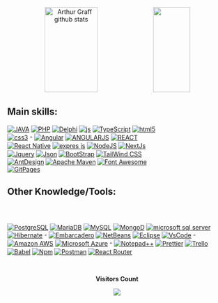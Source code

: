 <div align="center">  
 <img width="49%" height="195px" src="https://github-readme-stats-sigma-five.vercel.app/api?username=Benfic4rthur&show_icons=true&count_private=true&hide_border=true&title_color=00bfbf&icon_color=00bfbf&text_color=c9d1d9&bg_color=0d1117" alt="Arthur Graff github stats" /> 
  <img width="41%" height="195px" src="https://github-readme-stats-sigma-five.vercel.app/api/top-langs/?username=Benfic4rthur&layout=compact&hide_border=true&title_color=00bfbf&text_color=00bfbf&bg_color=0d1117" />
</div>

<!--[![Ashutosh's github activity graph](https://github-readme-activity-graph.cyclic.app/graph?username=Benfic4rthur&bg_color=000000&color=164fc0&line=f5f5f5&point=757070&area=true&hide_border=true)](https://github.com/ashutosh00710/github-readme-activity-graph)
<p align="center">
  <img src="https://github-profile-trophy.vercel.app/?username=Benfic4rthur&theme=dracula&row=2&no-bg=true&column=3&margin-w=15&margin-h=15" />
</p>


<div align="center"> 
<a href="https://www.instagram.com/if.benfica/" target="_blank"><img src="https://img.shields.io/badge/-Instagram-%23E4405F?style=for-the-badge&logo=instagram&logoColor=white"</a>
</div-->
  

## Main skills:
<div style="display: inline-block; width: 350px;">
  <a href="https://www.java.com/" target="_blank"><img align="center" alt="JAVA" src="https://img.shields.io/badge/Java-ED8B00?style=for-the-badge&logo=java&logoColor=white"/></a>
   <a href="https://www.php.net/"><img align="center" alt="PHP" src="https://img.shields.io/badge/PHP-777BB4?style=for-the-badge&logo=php&logoColor=white"/></a>
  <a href="https://www.embarcadero.com/products/delphi"><img align="center" alt="Delphi" src="https://img.shields.io/badge/Delphi-B22222?style=for-the-badge&logo=delphi&logoColor=white"/></a>
  <a href="https://developer.mozilla.org/en-US/docs/Web/JavaScript"><img align="center" alt="js" src="https://img.shields.io/badge/JavaScript-F7DF1E?style=for-the-badge&logo=javascript&logoColor=black" /></a>
  <a href="https://www.typescriptlang.org/"><img align="center" alt="TypeScript" src="https://img.shields.io/badge/TypeScript-007ACC?style=for-the-badge&logo=typescript&logoColor=white" /></a>
  <a href="https://developer.mozilla.org/en-US/docs/Web/Guide/HTML/HTML5"><img align="center" alt="html5" src="https://img.shields.io/badge/HTML5-E34F26?style=for-the-badge&logo=html5&logoColor=white" /></a>
  <a href="https://developer.mozilla.org/en-US/docs/Web/CSS"><img align="center" alt="css3" src="https://img.shields.io/badge/CSS3-1572B6?style=for-the-badge&logo=css3&logoColor=white" /></a> - 
  <a href="https://angular.io/"><img align="center" alt="Angular" src="https://img.shields.io/badge/Angular-DD0031?style=for-the-badge&logo=angular&logoColor=white" /></a>
  <a href="https://angularjs.org/"><img align="center" alt="ANGULARJS" src="https://img.shields.io/badge/AngularJS-E23237?style=for-the-badge&logo=angularjs&logoColor=white" /></a>
  <a href="https://reactjs.org/"><img align="center" alt="REACT" src="https://img.shields.io/badge/React-20232A?style=for-the-badge&logo=react&logoColor=61DAFB" /></a>
  <a href="https://reactnative.dev/"><img align="center" alt="React Native" src="https://img.shields.io/badge/React_Native-20232A?style=for-the-badge&logo=react&logoColor=61DAFB" /></a>
  <a href="https://expressjs.com/pt-br/"><img align="center" alt="expres js" src="https://img.shields.io/badge/Express.js-000000?style=for-the-badge&logo=express&logoColor=white"/></a>
  <a href="https://nodejs.org/en/"><img align="center" alt="NodeJS" src="https://img.shields.io/badge/Node.js-43853D?style=for-the-badge&logo=node.js&logoColor=white" /></a>
  <a href="https://nextjs.org/"><img align="center" alt="NextJs" src="https://img.shields.io/badge/next.js-000000?style=for-the-badge&logo=nextdotjs&logoColor=white"/></a>
  <a href="https://jquery.com/"><img align="center" alt="Jquery" src="https://img.shields.io/badge/jQuery-0769AD?style=for-the-badge&logo=jquery&logoColor=white"/></a>
  <a href="https://www.json.org/"><img align="center" alt="Json" src="https://img.shields.io/badge/json-5E5C5C?style=for-the-badge&logo=json&logoColor=white"/></a>
  <a href="https://getbootstrap.com/"><img align="center" alt="BootStrap" src="https://img.shields.io/badge/Bootstrap-563D7C?style=for-the-badge&logo=bootstrap&logoColor=white"/></a>
  <a href="https://tailwindcss.com/"><img align="center" alt="TailWind CSS" src="https://img.shields.io/badge/Tailwind_CSS-38B2AC?style=for-the-badge&logo=tailwind-css&logoColor=white"/></a>
  <a href="https://ant.design/"><img align="center" alt="AntDesign" src="https://img.shields.io/badge/Ant%20Design-1890FF?style=for-the-badge&logo=antdesign&logoColor=white"/></a>
  <a href="https://maven.apache.org/"><img align="center" alt="Apache Maven" src="https://img.shields.io/badge/apache_maven-C71A36?style=for-the-badge&logo=apachemaven&logoColor=white"/></a>
  <a href="https://fontawesome.com/"><img align="center" alt="Font Awesome" src="https://img.shields.io/badge/Font_Awesome-339AF0?style=for-the-badge&logo=fontawesome&logoColor=white"/></a>
  <a href="https://pages.github.com/"><img  align="center" alt="GitPages" src="https://img.shields.io/badge/GitHub%20Pages-222222?style=for-the-badge&logo=GitHub%20Pages&logoColor=white"/></a>
</div>
  
  
## Other Knowledge/Tools:
<p style="display: inline-block; width: 300px;">


<a href="https://www.postgresql.org"><img  align="center" src="https://img.shields.io/badge/PostgreSQL-316192?style=for-the-badge&logo=postgresql&logoColor=white" alt="PostgreSQL"></a>
<a href="https://mariadb.org/"><img  align="center" src="https://img.shields.io/badge/MariaDB-01529E?style=for-the-badge&logo=mariadb&logoColor=white" alt="MariaDB"></a>
<a href="https://www.mysql.com/"><img  align="center" src="https://img.shields.io/badge/-mysql-0D1117?style=for-the-badge&logo=mysql&labelColor=0D1117" alt="MySQL"></a>
<a href="https://www.mongodb.com/"><img  align="center" src="https://img.shields.io/badge/MongoDB-4EA94B?style=for-the-badge&logo=mongodb&logoColor=white" alt="MongoD"></a>
<a href="https://www.microsoft.com/en-us/sql-server"><img align="center" src="https://img.shields.io/badge/Microsoft%20SQL%20Server-CC2927?style=for-the-badge&logo=microsoft%20sql%20server&logoColor=white" alt="microsoft sql server"></a>
<a href="https://hibernate.org/"><img  align="center" alt="Hibernate" src="https://img.shields.io/badge/Hibernate-59666C?style=for-the-badge&logo=Hibernate&logoColor=white"></a> -
<a href="https://www.embarcadero.com/products/delphi"><img align="center" alt="Embarcadero" src="https://img.shields.io/badge/Delphi_RAD_Studio-B22222?style=for-the-badge&logo=delphi&logoColor=white"></a>
<a href="https://netbeans.apache.org/"><img align="center" alt="NetBeans" src="https://img.shields.io/badge/apache%20netbeans-1B6AC6?style=for-the-badge&logo=apache%20netbeans%20IDE&logoColor=white"/></a>
<a href="https://www.eclipse.org/"><img align="center" alt="Eclipse" src="https://img.shields.io/badge/Eclipse-2C2255?style=for-the-badge&logo=eclipse&logoColor=white"/></a>
<a href="https://code.visualstudio.com/"><img align="center" alt="VsCode" src="https://img.shields.io/badge/VSCode-0078D4?style=for-the-badge&logo=visual%20studio%20code&logoColor=white"/></a> -
<a href="https://aws.amazon.com/"><img align="center" src="https://img.shields.io/badge/Amazon_AWS-232F3E?style=for-the-badge&logo=amazon-aws&logoColor=white" alt="Amazon AWS"></a>
<a href="https://azure.microsoft.com/"><img align="center" src="https://img.shields.io/badge/microsoft%20azure-0089D6?style=for-the-badge&logo=microsoft-azure&logoColor=white" alt="Microsoft Azure"></a> - 
<a href="https://notepad-plus-plus.org/downloads/"><img align="center" alt="Notepad++" src="https://img.shields.io/badge/Notepad++-90E59A.svg?style=for-the-badge&logo=notepad%2B%2B&logoColor=black"/></a>
<a href="https://prettier.io/"><img align="center" alt="Prettier" src="https://img.shields.io/badge/prettier-1A2C34?style=for-the-badge&logo=prettier&logoColor=F7BA3E"/></a>
<a href="https://trello.com/"><img align="center" alt="Trello" src="https://img.shields.io/badge/Trello-0052CC?style=for-the-badge&logo=trello&logoColor=white"></a>
 <a href="https://babeljs.io/"><img align="center" alt="Babel" src="https://img.shields.io/badge/Babel-F9DC3E?style=for-the-badge&logo=babel&logoColor=white"></a>
 <a href="https://www.npmjs.com/"><img align="center" alt="Npm" src="https://img.shields.io/badge/npm-CB3837?style=for-the-badge&logo=npm&logoColor=white"></a>
 <a href="https://www.postman.com/"><img align="center" alt="Postman" src="https://img.shields.io/badge/Postman-FF6C37?style=for-the-badge&logo=Postman&logoColor=white"></a>
 <a href="https://reactrouter.com/en/main"><img align="center" alt="React Router" src="https://img.shields.io/badge/React_Router-CA4245?style=for-the-badge&logo=react-router&logoColor=white"></a>
</p>

<div align="center">
<br><p align="centre"><b>Visitors Count</b></p>  
<p align="center"><img align="center" src="https://profile-counter.glitch.me/{Benfic4rthur}/count.svg" /></p> 
<br></div>
